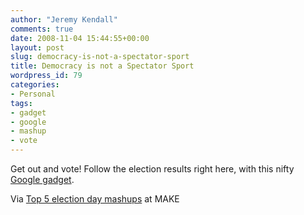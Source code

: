 ```yaml
---
author: "Jeremy Kendall"
comments: true
date: 2008-11-04 15:44:55+00:00
layout: post
slug: democracy-is-not-a-spectator-sport
title: Democracy is not a Spectator Sport
wordpress_id: 79
categories:
- Personal
tags:
- gadget
- google
- mashup
- vote
---
```


Get out and vote!  Follow the election results right here, with this nifty [Google gadget](http://www.gmodules.com/ig/creator?synd=open&url=http://general-election-2008.googlecode.com/svn/trunk/results-gadget.xml).



Via [Top 5 election day mashups](http://blog.makezine.com/archive/2008/11/top_5_election_day_mashup.html?CMP=OTC-0D6B48984890) at MAKE
